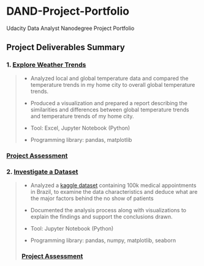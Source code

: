 # DAND-Project-Portfolio
Udacity Data Analyst Nanodegree Project Portfolio
## Project Deliverables Summary
### 1. [Explore Weather Trends](https://github.com/mohammedjfaziz/DAND-Project-Portfolio/tree/main/Project%201-Explore%20Weather%20Trends)
> * Analyzed local and global temperature data and compared the temperature trends in my home city to overall global temperature trends.
>
>
> * Produced a visualization and prepared a report describing the similarities and differences between global temperature trends and temperature trends of my home city.
>
>
> * Tool: Excel, Jupyter Notebook (Python)
>
>
> * Programming library: pandas, matplotlib

### [Project Assessment](https://github.com/atan4583/dand-project-portfolio/blob/master/Project%201-Explore%20Weather%20Trends/Project1%20Review.pdf)

### 2. [Investigate a Dataset](https://github.com/atan4583/dand-project-portfolio/tree/master/Project%202-Investigate%20a%20Dataset)
> * Analyzed a [kaggle dataset](https://www.kaggle.com/joniarroba/noshowappointments) containing 100k medical appointments in Brazil, to examine the data characteristics and deduce what are the major factors behind the no show of patients
>
>
> * Documented the analysis process along with visualizations to explain the findings and support the conclusions drawn.
>
>
> * Tool: Jupyter Notebook (Python)
>
>
> * Programming library: pandas, numpy, matplotlib, seaborn
>### [Project Assessment](https://github.com/atan4583/dand-project-portfolio/blob/master/Project%202-Investigate%20a%20Dataset/Project2%20Review.pdf)

